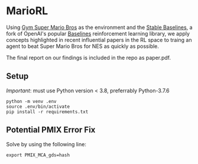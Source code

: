 # MarioRL

Using [Gym Super Mario Bros](https://pypi.org/project/gym-super-mario-bros/) as the environment and the [Stable Baselines](https://github.com/hill-a/stable-baselines), a fork of OpenAI's popular [Baselines](https://github.com/openai/baselines) reinforcement learning library, we apply concepts highlighted in recent influential papers in the RL space to traing an agent to beat Super Mario Bros for NES as quickly as possible. 

The final report on our findings is included in the repo as paper.pdf. 

## Setup
*Important*: must use Python version < 3.8, preferrably Python-3.7.6
```
python -m venv .env
source .env/bin/activate
pip install -r requirements.txt
```

## Potential PMIX Error Fix
Solve by using the following line:
```
export PMIX_MCA_gds=hash
```
